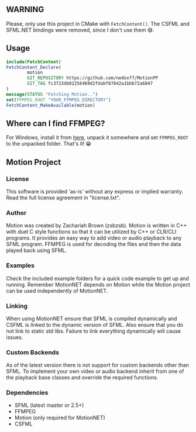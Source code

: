 ## WARNING
Please, only use this project in CMake with `FetchContent()`. The CSFML and SFML.NET bindings were removed, since I don't use them 😅.

## Usage
```cmake
include(FetchContent)
FetchContent_Declare(
        motion
        GIT_REPOSITORY https://github.com/nedoxff/MotionPP
        GIT_TAG fc3723db02256469d2fdabf87842a1bbb72a6847
)
message(STATUS "Fetching Motion..")
set(FFMPEG_ROOT "YOUR_FFMPEG_DIRECTORY")
FetchContent_MakeAvailable(motion)
```

## Where can I find FFMPEG?
For Windows, install it from [here](https://github.com/GyanD/codexffmpeg/releases/tag/4.3.1-2020-11-19), unpack it somewhere and set `FFMPEG_ROOT` to the unpacked folder. That's it! 😁

## Motion Project

### License
This software is provided 'as-is' without any express or implied warranty. Read the full license agreement in "license.txt".


### Author
Motion was created by Zachariah Brown (zsbzsb). Motion is written in C++ with duel C style functions so that it can be utilized by C++ or CLR/CLI programs. It provides an easy way to add video or audio playback to any SFML program. FFMPEG is used for decoding the files and then the data played back using SFML.


### Examples
Check the included example folders for a quick code example to get up and running. Remember MotionNET depends on Motion while the Motion project can be used independently of MotionNET.

### Linking
When using MotionNET ensure that SFML is compiled dynamically and CSFML is linked to the dynamic version of SFML. Also ensure that you do not link to static std libs. Failure to link everything dynamically will cause issues.

### Custom Backends
As of the latest version there is not support for custom backends other than SFML. To implement your own video or audio backend inherit from one of the playback base classes and override the required functions.

### Dependencies
* SFML (latest master or 2.5+)
* FFMPEG
* Motion (only required for MotionNET)
* CSFML
